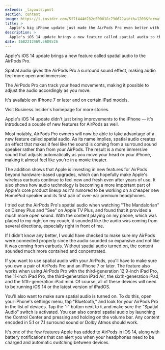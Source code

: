 ```yaml
--- 
extends: _layouts.post 
section: content 
image: https://i.insider.com/5f7f444d282c500018c79667?width=1200&format=jpeg 
title: > 
  Apple's big iPhone update just made the AirPods Pro even better with a new surround sound feature that feels like you're in a movie theater 
description: > 
  Apple's iOS 14 update brings a new feature called spatial audio to the AirPods Pro.Spatial audio gives the AirPods Pro a surround sound effect, making audio feel more open and immersive.Most notably, AirPods Pro owners will now be able to take advantage of a new feature called spatial audio.The feature also works when using AirPods Pro with the third-generation 12.9-inch iPad Pro, the 11-inch iPad Pro, the third-generation iPad Air, the sixth-generation iPad, and the fifth-generation iPad mini.To do this, open your iPhone's settings menu, tap "Bluetooth," and look for your AirPods Pro in the list of devices. 
date: 1602212069.5689526 
--- 
```

Apple's iOS 14 update brings a new feature called spatial audio to the AirPods Pro.

Spatial audio gives the AirPods Pro a surround sound effect, making audio feel more open and immersive.

The AirPods Pro can track your head movements, making it possible to adjust the audio accordingly as you move.

It's available on iPhone 7 or later and on certain iPad models.

Visit Business Insider's homepage for more stories.

Apple's iOS 14 update didn't just bring improvements to the iPhone — it's introduced a couple of new features for AirPods as well.

Most notably, AirPods Pro owners will now be able to take advantage of a new feature called spatial audio. As its name implies, spatial audio creates an effect that makes it feel like the sound is coming from a surround sound speaker rather than from your AirPods. The result is a more immersive sound that adjusts automatically as you move your head or your iPhone, making it almost feel like you're in a movie theater.

The addition shows that Apple is investing in new features for AirPods beyond hardware-based upgrades, which can hopefully make Apple's wireless earbuds continue to feel new and fresh even after years of use. It also shows how audio technology is becoming a more important part of Apple's core product lineup as it's rumored to be working on a cheaper new HomePod speaker and its first pair of over-ear premium headphones.

I tried out the AirPods Pro's spatial audio when watching "The Mandalorian" on Disney Plus and "See" on Apple TV Plus, and found that it provided a much more open sound. With the content playing on my phone, which was placed to my right on my couch, it sounded like the audio was coming from several directions, especially right in front of me.

If I didn't know any better, I would have checked to make sure my AirPods were connected properly since the audio sounded so expansive and not like it was coming from earbuds. Without spatial audio turned on, the content sounded much more contained and concentrated.

If you want to use spatial audio with your AirPods, you'll have to make sure you own a pair of AirPods Pro and an iPhone 7 or later. The feature also works when using AirPods Pro with the third-generation 12.9-inch iPad Pro, the 11-inch iPad Pro, the third-generation iPad Air, the sixth-generation iPad, and the fifth-generation iPad mini. Of course, all of these devices will need to be running iOS 14 or the latest version of iPadOS.

You'll also want to make sure spatial audio is turned on. To do this, open your iPhone's settings menu, tap "Bluetooth," and look for your AirPods Pro in the list of devices. Tap the "i" button next to it and make sure the "Spatial Audio" switch is activated. You can also control spatial audio by launching the Control Center and pressing and holding on the volume bar. Any content encoded in 5.1 or 7.1 surround sound or Dolby Atmos should work.

It's one of the few features Apple has added to AirPods in iOS 14, along with battery notifications that can alert you when your headphones need to be charged and automatic switching between devices.